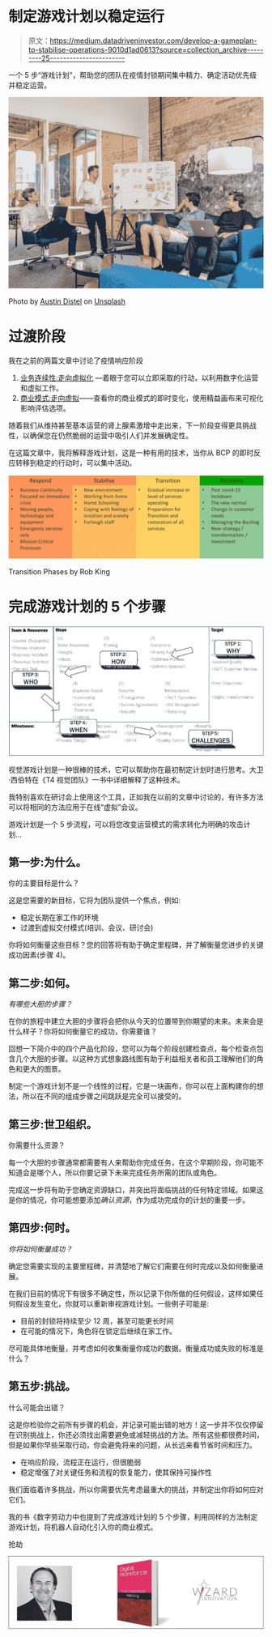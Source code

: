 # 制定游戏计划以稳定运行

> 原文：<https://medium.datadriveninvestor.com/develop-a-gameplan-to-stabilise-operations-9010d1ad0613?source=collection_archive---------25----------------------->

一个 5 步“游戏计划”，帮助您的团队在疫情封锁期间集中精力、确定活动优先级并稳定运营。

![](img/06fecef0a5d6cfeeefcb7fbf0bbdbd2e.png)

Photo by [Austin Distel](https://unsplash.com/@austindistel?utm_source=medium&utm_medium=referral) on [Unsplash](https://unsplash.com?utm_source=medium&utm_medium=referral)

# 过渡阶段

我在之前的两篇文章中讨论了疫情响应阶段

1.  [业务连续性:走向虚拟化](https://medium.com/datadriveninvestor/business-continuity-going-virtual-ba4fa23ec0fe) —着眼于您可以立即采取的行动，以利用数字化运营和虚拟工作。
2.  [商业模式:走向虚拟](https://medium.com/datadriveninvestor/business-models-going-virtual-5ae3eac1fe30)——查看你的商业模式的即时变化，使用精益画布来可视化影响评估选项。

随着我们从维持甚至基本运营的肾上腺素激增中走出来，下一阶段变得更具挑战性，以确保您在仍然脆弱的运营中吸引人们并发展确定性。

在这篇文章中，我将解释游戏计划，这是一种有用的技术，当你从 BCP 的即时反应转移到稳定的行动时，可以集中活动。

![](img/56b0f545de2d362dabb5403c2de0c114.png)

Transition Phases by Rob King

# 完成游戏计划的 5 个步骤

![](img/0a5a546855e38f7720b61dd75084c6ab.png)

视觉游戏计划是一种很棒的技术，它可以帮助你在最初制定计划时进行思考。大卫·西伯特在《T4 视觉团队》一书中详细解释了这种技术。

我特别喜欢在研讨会上使用这个工具，正如我在以前的文章中讨论的，有许多方法可以将相同的方法应用于在线“虚拟”会议。

游戏计划是一个 5 步流程，可以将您改变运营模式的需求转化为明确的攻击计划…

## 第一步:为什么。

你的主要目标是什么？

这是您需要的新目标，它将为团队提供一个焦点，例如:

*   稳定长期在家工作的环境
*   过渡到虚拟交付模式(培训、会议、研讨会)

你将如何衡量这些目标？您的回答将有助于确定里程碑，并了解衡量您进步的关键成功因素(步骤 4)。

## 第二步:如何。

*有哪些大胆的步骤？*

在你的旅程中建立大胆的步骤将会把你从今天的位置带到你期望的未来。未来会是什么样子？你将如何衡量它的成功，你需要谁？

回想一下简介中的四个产品化阶段，您可以为每个阶段创建检查点，每个检查点包含几个大胆的步骤。以这种方式想象路线图有助于利益相关者和员工理解他们的角色和更大的图景。

制定一个游戏计划不是一个线性的过程，它是一块画布，你可以在上面构建你的想法，所以在不同的组成步骤之间跳跃是完全可以接受的。

## 第三步:世卫组织。

你需要什么资源？

每一个大胆的步骤通常都需要有人来帮助你完成任务，在这个早期阶段，你可能不知道会是哪个人，所以你要记录下未来完成任务所需的团队或角色。

完成这一步将有助于您确定资源缺口，并突出将面临挑战的任何特定领域。如果这是你的情况，你可能想要添加*确认资源*，作为成功完成你的计划的重要一步。

## 第四步:何时。

*你将如何衡量成功？*

确定您需要实现的主要里程碑，并清楚地了解它们需要在何时完成以及如何衡量进展。

在我们目前的情况下有很多不确定性，所以记录下你所做的任何假设，这样如果任何假设发生变化，你就可以重新审视游戏计划。一些例子可能是:

*   目前的封锁将持续至少 12 周，甚至可能更长时间
*   在可能的情况下，角色将在锁定后继续在家工作。

尽可能具体地衡量，并考虑如何收集衡量你成功的数据。衡量成功或失败的标准是什么？

## 第五步:挑战。

什么可能会出错？

这是你检验你之前所有步骤的机会，并记录可能出错的地方！这一步并不仅仅停留在识别挑战上，你还必须找出需要避免或减轻挑战的方法。所有这些都很费时间，但是如果你早些采取行动，你会避免将来的问题，从长远来看节省时间和压力。

*   在响应阶段，流程正在运行，但很脆弱
*   稳定增强了对关键任务和流程的恢复能力，使其保持可操作性

我们面临着许多挑战，所以你需要优先考虑最重大的挑战，并制定出你将如何应对它们。

我的书《数字劳动力中也提到了完成游戏计划的 5 个步骤，利用同样的方法制定游戏计划，将机器人自动化引入你的商业模式。

抢劫

![](img/9401d1238fdec07d67a39011c20a55a8.png)